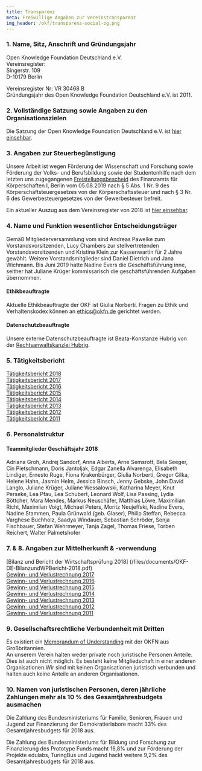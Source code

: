 ```yaml
---
title: Transparenz
meta: Freiwillige Angaben zur Vereinstransparenz
img_header: /okf/transparenz-social-og.png
---
```


### 1. Name, Sitz, Anschrift und Gründungsjahr

Open Knowledge Foundation Deutschland e.V. <br>
Vereinsregister: <br>
Singerstr. 109 <br>
D-10179 Berlin <br>

Vereinsregister Nr: VR 30468 B <br>
Gründungsjahr des Open Knowledge Foundation Deutschland e.V. ist 2011.

### 2. Vollständige Satzung sowie Angaben zu den Organisationszielen
Die Satzung der Open Knowledge Foundation Deutschland e.V. ist [hier einsehbar](/files/documents/01_Satzung.pdf).


### 3. Angaben zur Steuerbegünstigung
Unsere Arbeit ist wegen Förderung der Wissenschaft und Forschung sowie Förderung der Volks- und Berufsbildung sowie der Studentenhilfe nach dem letzten uns zugegangenen [Freistellungsbescheid](/files/documents/FreistellungsbescheidOKF_2018.pdf) des Finanzamts für Körperschaften I, Berlin vom 05.08.2019 nach § 5 Abs. 1 Nr. 9 des Körperschaftsteuergesetzes von der Körperschaftssteuer und nach § 3 Nr. 6 des Gewerbesteuergesetzes von der Gewerbesteuer befreit.

Ein aktueller Auszug aus dem Vereinsregister von 2018 ist [hier einsehbar](/files/documents/Vereinsregisterauszug_OKFDE_2018.pdf).

### 4. Name und Funktion wesentlicher Entscheidungsträger
Gemäß Mitgliederversammlung vom sind Andreas Pawelke zum Vorstandsvorsitzenden, Lucy Chambers zur stellvertretenden Vorstandsvorsitzenden und Kristina Klein zur Kassenwartin für 2 Jahre gewählt. Weitere Vorstandsmitglieder sind Daniel Dietrich und Jana Wichmann. Bis Juni 2019 hatte Nadine Evers die Geschäftsführung inne, seither hat Juliane Krüger kommissarisch die geschäftsführenden Aufgaben übernommen.

#### Ethikbeauftragte
Aktuelle Ethikbeauftragte der OKF ist Giulia Norberti. Fragen zu Ethik und Verhaltenskodex können an ethics@okfn.de gerichtet werden.

#### Datenschutzbeauftragte
Unsere externe Datenschutzbeauftragte ist Beata-Konstanze Hubrig von der [Rechtsanwaltskanzlei Hubrig](https://kanzlei-hubrig.de/).

### 5. Tätigkeitsbericht

[Tätigkeitsbericht 2018](https://2018.okfn.de/) <br>
[Tätigkeitsbericht 2017](/files/documents/OKFDE-Taetigkeitsbericht-2017.pdf) <br>
[Tätigkeitsbericht 2016](/files/documents/OKFDE-Taetigkeitsbericht-2016.pdf) <br>
[Tätigkeitsbericht 2015](/files/documents/OKFDE-Taetigkeitsbericht-2015.pdf) <br>
[Tätigkeitsbericht 2014](/files/documents/OKFDE-Taetigkeitsbericht-2014.pdf) <br>
[Tätigkeitsbericht 2013](/files/documents/OKFDE-Taetigkeitsbericht-2013.pdf) <br>
[Tätigkeitsbericht 2012](/files/documents/OKFDE-Taetigkeitsbericht-2012.pdf) <br>
[Tätigkeitsbericht 2011](/files/documents/OKFDE-Taetigkeitsbericht-2011.pdf)


### 6. Personalstruktur

#### Teammitglieder Geschäftsjahr 2018

Adriana Groh, Andrej Sandorf, Anna Alberts, Arne Semsrott, Bela Seeger, Cin Pietschmann, Doris Jantoljak, Edgar Zanella Alvarenga, Elisabeth Lindiger, Ernesto Ruge, Fiona Krakenbürger, Giulia Norberti, Gregor Gilka, Helene Hahn, Jasmin Helm, Jessica Binsch, Jenny Gebske, John David Langlo, Juliane Krüger, Juliane Wessalowski, Katharina Meyer, Knut Perseke, Lea Pfau, Lea Schubert, Leonard Wolf, Lisa Passing, Lydia Böttcher, Mara Mendes, Markus Neuschäfer, Matthias Löwe, Maximilian Richt, Maximiian Voigt, Michael Peters, Moritz Neujeffski, Nadine Evers, Nadine Stammen, Paula Grünwald (geb. Glaser), Philip Steffan, Rebecca Varghese Buchholz, Saadya Windauer, Sebastian Schröder, Sonja Fischbauer, Stefan Wehrmeyer, Tanja Zagel, Thomas Friese, Torben Reichert, Walter Palmetshofer

### 7. & 8. Angaben zur Mittelherkunft & -verwendung

[Bilanz und Bericht der Wirtschaftsprüfung 2018] (/files/documents/OKF-DE-BilanzundWPBericht-2018.pdf) <br>
[Gewinn- und Verlustrechnung 2017](/files/documents/OKF-DE-Gewinnermittlung-kurz-2017.pdf) <br>
[Gewinn- und Verlustrechnung 2016](/files/documents/OKF-DE-Gewinnermittlung-kurz-2016.pdf) <br>
[Gewinn- und Verlustrechnung 2015](/files/documents/OKF-DE-Gewinnermittlung-kurz-2015.pdf) <br>
[Gewinn- und Verlustrechnung 2014](/files/documents/OKF-DE-Gewinnermittlung-kurz-2014.pdf) <br>
[Gewinn- und Verlustrechnung 2013](/files/documents/OKF-DE-Gewinnermittlung-kurz-2013.pdf) <br>
[Gewinn- und Verlustrechnung 2012](/files/documents/OKF-DE-Gewinnermittlung-kurz-2012.pdf) <br>
[Gewinn- und Verlustrechnung 2011](/files/documents/OKF-DE-Gewinnermittlung-kurz-2011.pdf)

### 9. Gesellschaftsrechtliche Verbundenheit mit Dritten
Es existiert ein [Memorandum of Understanding](/files/documents/05_Memorandum_of_Understanding.pdf) mit der OKFN aus Großbritannien.<br>
An unserem Verein halten weder private noch juristische Personen Anteile. Dies ist auch nicht
möglich. Es besteht keine Mitgliedschaft in einer anderen Organisationen.Wir sind mit keinen Organisationen juristisch verbunden und halten auch keine Anteile an anderen Organisationen.

### 10. Namen von juristischen Personen, deren jährliche Zahlungen mehr als 10 % des Gesamtjahresbudgets ausmachen

Die Zahlung des Bundesministeriums für Familie, Senioren, Frauen und Jugend zur Finanzierung der Demokratierlabore macht 33% des Gesamtjahresbudgets für 2018 aus.

Die Zahlung des Bundesministeriums für Bildung und Forschung zur Finanzierung des Prototype Funds macht 16,8% und zur Förderung der Projekte edulabs, TuringBus und Jugend hackt weitere 9,2% des Gesamtjahresbudgets für 2018 aus.

